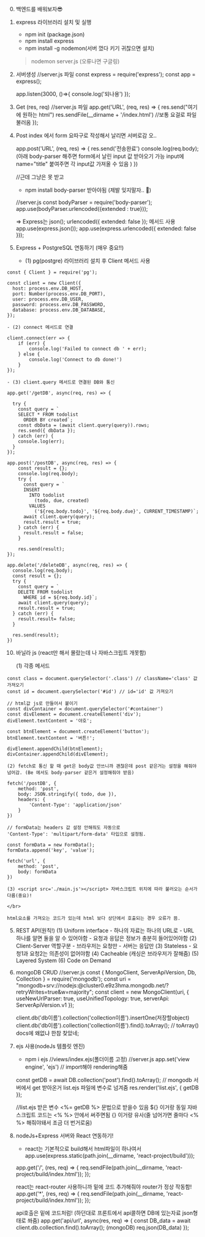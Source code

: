 0. 백엔드를 배워보자😎
1. express 라이브러리 설치 및 실행
    - npm init (package.json)
    - npm install express
    - npm install -g nodemon(서버 껐다 키기 귀찮으면 설치)
     > nodemon server.js (오류나면 구글링)
    
2. 서버생성
    //server.js 파일
    const express = require('express');
    const app = express();

    app.listen(3000, ()=>{
        console.log('되나용')
    });

3. Get (res, req)
    //server.js 파일
    app.get('URL', (req, res) => {
        res.send("여기에 원하는 html")
        res.sendFile(__dirname + '/index.html') //보통 요걸로 파일 불러옴
    });

4. Post
    index 에서 form 요따구로 작성해서 날리면 서버로감 오..
    <form action="/submit" method="post">
    
    app.post('URL', (req, res) => {
        res.send('전송완료')
        console.log(req.body); 
        (아래 body-parser 해주면 form에서 날린 input 값 받아오기 가능 input에 name="title" 붙여주면 각 input값 가져올 수 있음 )
    })
    
    //근데 그냥은 못 받고 
    - npm install body-parser 받아야됨 (제발 잊지말자.. 🥲)

    //server.js 
    const bodyParser = require('body-parser');
    app.use(bodyParser.urlencoded({extended : true}));

    => Express는 json(); urlencoded({ extended: false }); 메서드 사용
    app.use(express.json());
    app.use(express.urlencoded({ extended: false }));
    
9. Express + PostgreSQL 연동하기 (매우 중요!!)
    - (1) pg(postgre) 라이브러리 설치 후 Client 메서드 사용
```
const { Client } = require('pg');

const client = new Client({
  host: process.env.DB_HOST,
  port: Number(process.env.DB_PORT),
  user: process.env.DB_USER,
  password: process.env.DB_PASSWORD,
  database: process.env.DB_DATABASE,
});

```
    - (2) connect 메서드로 연결

```
client.connect(err => {
    if (err) {
        console.log('Failed to connect db ' + err);
    } else {
        console.log('Connect to db done!')
    }
});
```

    - (3) client.query 메서드로 연결된 DB와 통신

```
app.get('/getDB', async(req, res) => {

  try {
    const query = `
    SELECT * FROM todolist 
      ORDER BY created`;
    const dbData = (await client.query(query)).rows;
    res.send({ dbData });
  } catch (err) {
    console.log(err);
  }
});

app.post('/postDB', async(req, res) => {
    const result = {};
    console.log(req.body);
    try {
      const query = `
      INSERT 
        INTO todolist 
          (todo, due, created)
        VALUES 
          ('${req.body.todo}', '${req.body.due}', CURRENT_TIMESTAMP)`;
      await client.query(query);
      result.result = true;
    } catch (err) {
      result.result = false;
    }
    
    res.send(result);
});

app.delete('/deleteDB', async(req, res) => {
  console.log(req.body);
  const result = {};
  try {
    const query = `
    DELETE FROM todolist 
      WHERE id = ${req.body.id}`;
    await client.query(query);
    result.result = true;
  } catch (err) {
    result.result= false;
  }

  res.send(result);
})
```

10. 바닐라 js (react만 해서 몰랐는데 나 자바스크립트 개못함)

    (1) 각종 메서드
```
const class = document.querySelector('.class') // className='class' 값 가져오기
const id = document.querySelector('#id') // id='id' 값 가져오기

// html값 js로 만들어서 붙이기
const divContainer = document.querySelector('#container')
const divElement = document.createElement('div');
divElement.textContent = '야호';

const btnElement = document.createElement('button');
btnElement.textContent = '버튼!';

divElement.appendChild(btnElement);
divContainer.appendChild(divElement);
```

    (2) fetch로 통신 할 때 get은 body값 안쓰니까 괜찮은데 post 같은거는 설정을 해줘야 넘어감. (Be 에서도 body-parser 같은거 설정해줘야 받음)
```
fetch('/postDB', {
    method: 'post',
    body: JSON.stringify({ todo, due }),
    headers: {
        'Content-Type': 'application/json'
    }
})

// formData는 headers 값 설정 안해줘도 자동으로 
'Content-Type': 'multipart/form-data' 타입으로 설정됨.

const formData = new FormData();
formData.append('key', 'value');

fetch('url', {
    method: 'post',
    body: formData
})

```

    (3) <script src='./main.js'></script> 자바스크립트 위치에 따라 불러오는 순서가 다름(중요)! 
    
    </br>
    
    html요소를 가져오는 코드가 있는데 html 보다 상단에서 호출되는 경우 오류가 뜸.

5. REST API(원칙!)
    (1) Uniform interface
        - 하나의 자료는 하나의 URL로
        - URL 하나를 알면 둘을 알 수 있어야함
        - 요청과 응답은 정보가 충분히 들어있어야함
    (2) Client-Server 역할구분
        - 브라우저는 요청만
        - 서버는 응답만
    (3) Stateless
        - 요청1과 요청2는 의존성이 없어야함
    (4) Cacheable (캐싱은 브라우저가 잘해줌)
    (5) Layered System
    (6) Code on Demand

6. mongoDB CRUD
    //server.js
    const { MongoClient, ServerApiVersion, Db, Collection } = require('mongodb');
    const uri = "mongodb+srv://nodejs:<password>@cluster0.e9z3hma.mongodb.net/?retryWrites=true&w=majority";
    const client = new MongoClient(uri, { useNewUrlParser: true, useUnifiedTopology: true, serverApi: ServerApiVersion.v1 });

    client.db('db이름').collection('collection이름').insertOne(저장할object)
    client.db('db이름').collection('collection이름').find().toArray(); 
    // toArray()  docs에 왜없냐 한참 찾았네;

7. ejs 사용(nodeJs 템플릿 엔진)
    - npm i ejs
    //views/index.ejs(폴더이름 고정)
    //server.js
    app.set('view engine', 'ejs') // import해야 rendering해줌

    const getDB = await DB.collection('post').find().toArray();
    // mongodb 서버에서 get 받아온거 list.ejs 파일에 변수로 넘겨줌
    res.render('list.ejs', { getDB });

    //list.ejs
    받은 변수 <%= getDB %> 문법으로 받을수 있음 ${} 이거랑 동일
    자바스크립트 코드는 <% %> 안에서 써주면됨 {} 이거랑 유사(줄 넘어가면 줄마다 <% %> 해줘야돼서 조금 더 번거로움)

8. nodeJs+Express 서버와 React 연동하기!
    - react는 기본적으로 build해서 html파일이 하나여서
    app.use(express.static(path.join(__dirname, 'react-project/build')));

    app.get('/', (res, req) => {
        req.sendFile(path.join(__dirname, 'react-project/build/index.html'));
    });

    react는 react-router 사용하니까 밑에 코드 추가해줘야 router가 정상 작동함!
    app.get('*', (res, req) => {
        req.sendFile(path.join(__dirname, 'react-project/build/index.html'));
    });

    api호출은 밑에 코드처럼! (하던대로 프론트에서 api콜하면 DB에 있는자료 json형태로 쏴줌)
    app.get('api/url', async(res, req) => {
        const DB_data = await client.db.collection.find().toArray(); (mongoDB)
        req.json(DB_data)
    });